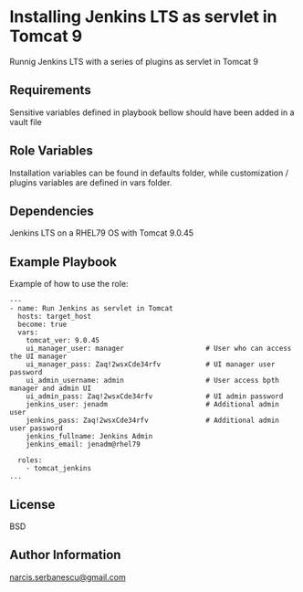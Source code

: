 Installing Jenkins LTS as servlet in Tomcat 9   
=========

Runnig Jenkins LTS with a series of plugins as servlet in Tomcat 9   

Requirements
------------

Sensitive variables defined in playbook bellow should have been added in a vault file

Role Variables
--------------

Installation variables can be found in defaults folder, while customization / plugins variables are defined in vars folder.                  

Dependencies
------------

Jenkins LTS on a RHEL79 OS with Tomcat 9.0.45    
   
Example Playbook
----------------

Example of how to use the role:     
```
---
- name: Run Jenkins as servlet in Tomcat    
  hosts: target_host     
  become: true    
  vars:    
    tomcat_ver: 9.0.45     
    ui_manager_user: manager                    # User who can access the UI manager          
    ui_manager_pass: Zaq!2wsxCde34rfv           # UI manager user password     
    ui_admin_username: admin                    # User access bpth manager and admin UI         
    ui_admin_pass: Zaq!2wsxCde34rfv             # UI admin password      
    jenkins_user: jenadm                        # Additional admin user     
    jenkins_pass: Zaq!2wsxCde34rfv              # Additional admin user password      
    jenkins_fullname: Jenkins Admin     
    jenkins_email: jenadm@rhel79     

  roles:        
    - tomcat_jenkins            
...
```
License
-------

BSD

Author Information
------------------

narcis.serbanescu@gmail.com      
